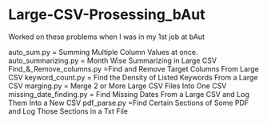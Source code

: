 # Large-CSV-Prosessing_bAut
Worked on these problems when I was in my 1st job at bAut

auto_sum.py = Summing Multiple Column Values at once.
<br>
auto_summarizing.py = Month Wise Summarizing in Large CSV
Find_&_Remove_columns.py =Find and Remove Target Columns From Large CSV
keyword_count.py = Find the Density of Listed Keywords From a Large CSV
marging.py = Merge 2 or More Large CSV Files Into One CSV
missing_date_finding.py = Find Missing Dates From a Large CSV and Log Them Into a New CSV
pdf_parse.py =Find Certain Sections of Some PDF and Log Those Sections in a Txt File
